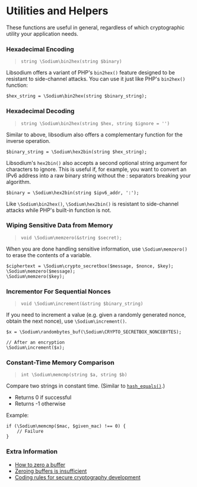 # Utilities and Helpers

These functions are useful in general, regardless of which cryptographic utility
your application needs.

<h3 id="bin2hex">Hexadecimal Encoding</h3>

> `string \Sodium\bin2hex(string $binary)`

Libsodium offers a variant of PHP's `bin2hex()` feature designed to be resistant
to side-channel attacks. You can use it just like PHP's `bin2hex()` function:

    $hex_string = \Sodium\bin2hex(string $binary_string);

<h3 id="hex2bin">Hexadecimal Decoding</h3>

> `string \Sodium\bin2hex(string $hex, string $ignore = '')`

Similar to above, libsodium also offers a complementary function for the inverse
operation.

    $binary_string = \Sodium\hex2bin(string $hex_string);

Libsodium's `hex2bin()` also accepts a second optional string argument for
characters to ignore. This is useful if, for example, you want to convert an
IPv6 address into a raw binary string without the : separators breaking your
algorithm.

    $binary = \Sodium\hex2bin(string $ipv6_addr, ':');

Like `\Sodium\bin2hex()`, `\Sodium\hex2bin()` is resistant to side-channel
attacks while PHP's built-in function is not.

<h3 id="memzero">Wiping Sensitive Data from Memory</h3>

> `void \Sodium\memzero(&string $secret);`

When you are done handling sensitive information, use `\Sodium\memzero()` to erase
the contents of a variable.

    $ciphertext = \Sodium\crypto_secretbox($message, $nonce, $key);
    \Sodium\memzero($message);
    \Sodium\memzero($key);

<h3 id="increment">Incrementor For Sequential Nonces</h3>

> `void \Sodium\increment(&string $binary_string)`

If you need to increment a value (e.g. given a randomly generated nonce, obtain
the next nonce), use `\Sodium\increment()`.

    $x = \Sodium\randombytes_buf(\Sodium\CRYPTO_SECRETBOX_NONCEBYTES);
    
    // After an encryption
    \Sodium\increment($x);

<h3 id="memcmp">Constant-Time Memory Comparison</h3>

> `int \Sodium\memcmp(string $a, string $b)`

Compare two strings in constant time. (Similar to [`hash_equals()`](https://secure.php.net/hash_equals).)

* Returns 0 if successful
* Returns -1 otherwise

Example:

    if (\Sodium\memcmp($mac, $given_mac) !== 0) {
        // Failure
    }

### Extra Information

* [How to zero a buffer](http://www.daemonology.net/blog/2014-09-04-how-to-zero-a-buffer.html)
* [Zeroing buffers is insufficient](http://www.daemonology.net/blog/2014-09-06-zeroing-buffers-is-insufficient.html)
* [Coding rules for secure cryptography development](https://cryptocoding.net/index.php/Coding_rules)